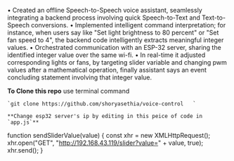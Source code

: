 • Created an offline Speech-to-Speech voice assistant, seamlessly integrating a backend process involving quick 
Speech-to-Text and Text-to-Speech conversions.
• Implemented intelligent command interpretation; for instance, when users say like "Set light brightness to 80 
percent" or "Set fan speed to 4", the backend code intelligently extracts meaningful integer values.
• Orchestrated communication with an ESP-32 server, sharing the identified integer value over the same wi-fi.
• In real-time it adjusted corresponding lights or fans, by targeting slider variable and changing pwm values 
after a mathematical operation, finally assistant says an event concluding statement involving that integer value.

**To Clone this repo**
use terminal command
```
`git clone https://github.com/shoryasethia/voice-control   `

**Change esp32 server's ip by editing in this peice of code in `app.js`**
```
function sendSliderValue(value) {
    const xhr = new XMLHttpRequest();
    xhr.open("GET", "http://192.168.43.119/slider?value=" + value, true);
    xhr.send();
}

